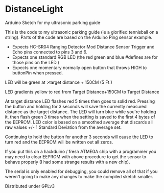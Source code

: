 # DistanceLight
Arduino Sketch for my ultrasonic parking guide

This is the code to my ultrasonic parking guide (ie a glorified tennisball on a string).
Parts of the code are based on the Arduino Ping sensor example.

- Expects HC-SR04 Ranging Detector Mod Distance Sensor Trigger and Echo pins connected to pins 3 and 6.
- Expects one standard RGB LED (the red green and blue #defines are for those pins on the LED.)
- Expects one momentary normally open button that throws HIGH to buttonPin when pressed.

LED will be green at >target distance + 150CM (5 Ft.)

LED gradients yellow to red from Target Distance+150CM to Target Distance

At target distance LED flashes red 5 times then goes to solid red.
Pressing the button and holding for 3 seconds will save the currently measured distance as the target distance.
The LED will turn blue while you're holding it, then flash green 3 times when the setting is saved to the first 4 bytes of the EEPROM.
LED color is based on a smoothed average that discards all raw values +/- 1 Standard Deviation from the average set.

Continuing to hold the button for another 3 seconds will cause the LED to turn red and the EEPROM will be written out all zeros. 

If you put this on a hackduino / fresh ATMEGA chip with a programmer you may need to clear EEPROM with above procedure to get the sensor to behave properly (I had some strange results with a new chip).


The serial is only enabled for debugging, you could remove all of that if you weren't going to make any changes to make the compiled sketch smaller.

Distributed under GPLv3
